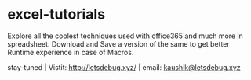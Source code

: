 # excel-tutorials
Explore all the coolest techniques used with office365 and much more in spreadsheet. 
Download and Save a version of the same to get better Runtime experience in case of Macros.

stay-tuned | Vistit: http://letsdebug.xyz/ | email: kaushik@letsdebug.xyz

